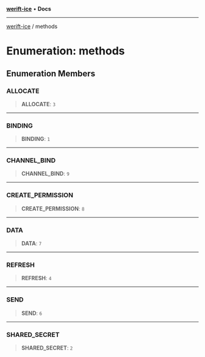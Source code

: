 [**werift-ice**](../README.md) • **Docs**

***

[werift-ice](../globals.md) / methods

# Enumeration: methods

## Enumeration Members

### ALLOCATE

> **ALLOCATE**: `3`

***

### BINDING

> **BINDING**: `1`

***

### CHANNEL\_BIND

> **CHANNEL\_BIND**: `9`

***

### CREATE\_PERMISSION

> **CREATE\_PERMISSION**: `8`

***

### DATA

> **DATA**: `7`

***

### REFRESH

> **REFRESH**: `4`

***

### SEND

> **SEND**: `6`

***

### SHARED\_SECRET

> **SHARED\_SECRET**: `2`
